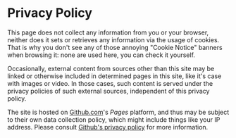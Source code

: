 # Privacy Policy

This page does not collect any information from you or your browser, neither does it sets or retrieves any information via the usage of cookies. That is why you don't see any of those annoying "Cookie Notice" banners when browsing it: none are used here, you can check it yourself.

Occasionally, external content from sources other than this site may be linked or otherwise included in determined pages in this site, like it's case with images or video. In those cases, such content is served under the privacy policies of such external sources, independent of this privacy policy.

The site is hosted on [Github.com](https://github.com)'s *Pages* platform, and thus may be subject to their own data collection policy, which might include things like your IP address. Please consult [Github's privacy policy](https://docs.github.com/en/github/site-policy/github-privacy-statement) for more information.
